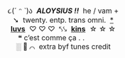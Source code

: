 <div style="text-align:center"><span style="font-size:16px; text-align:center">૮(ˊ ᵔ ˋ)ა&nbsp;&nbsp;</span><i style="font-size:16px; text-align:center"><b>ALOYSIUS !!</b></i><span style="font-size:16px; text-align:center">&nbsp; he / vam +</span><br style="font-size:16px;text-align:center" />
<span style="font-size:16px; text-align:center">➘&nbsp; twenty. entp. trans omni.&nbsp;&nbsp;</span><u style="font-size:16px; text-align:center">*</u><br style="font-size:16px;text-align:center" />
<b style="font-size:16px; text-align:center"><u>luvs</u></b><span style="font-size:16px; text-align:center">&nbsp; ♡&nbsp;♡&nbsp;♡&nbsp; ⤣⤥&nbsp;&nbsp;</span><b style="font-size:16px; text-align:center"><u>kins</u></b><span style="font-size:16px; text-align:center">&nbsp; ☆&nbsp;☆&nbsp;☆</span><br style="font-size:16px;text-align:center" />
<span style="font-size:16px; text-align:center">❝ c&rsquo;est comme &ccedil;a . .&nbsp; &nbsp;</span><a href="http://www.youtube-nocookie.com/embed/gUjciB89OyI"><img src="https://i.imgur.com/Qhrvq1Y.png" width="40" height="10" border="0"></a>
<br style="font-size:16px;text-align:center" />
<span style="font-size:16px; text-align:center">░&nbsp;</span><b style="font-size:16px; text-align:center">🌙&nbsp;</b><span style="font-size:16px; text-align:center">⌒&nbsp; extra byf tunes&nbsp;</span><a href="https://www.quotev.com/kleenexbox" style="font-size:16px;text-align:center;text-decoration:none">credit</a></div>
